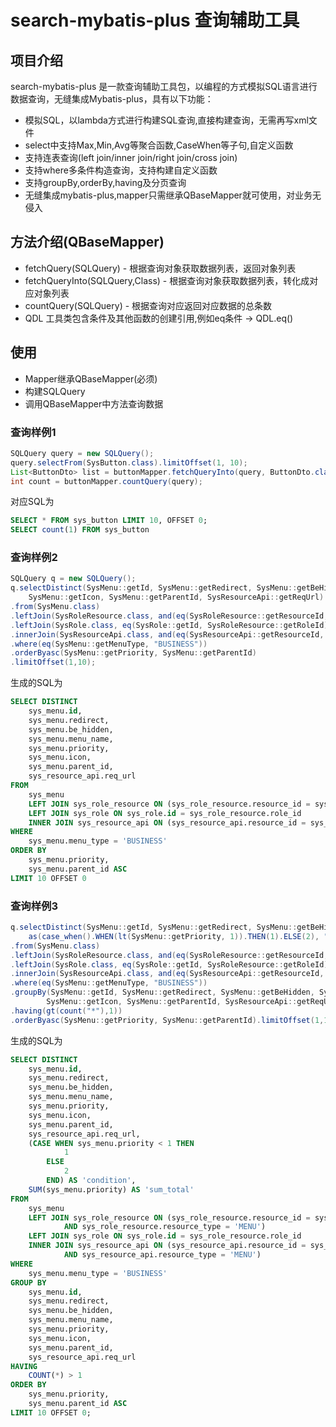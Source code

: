 #  search-mybatis-plus 查询辅助工具

## 项目介绍
search-mybatis-plus 是一款查询辅助工具包，以编程的方式模拟SQL语言进行数据查询，无缝集成Mybatis-plus，具有以下功能：
- 模拟SQL，以lambda方式进行构建SQL查询,直接构建查询，无需再写xml文件
- select中支持Max,Min,Avg等聚合函数,CaseWhen等子句,自定义函数
- 支持连表查询(left join/inner join/right join/cross join)
- 支持where多条件构造查询，支持构建自定义函数
- 支持groupBy,orderBy,having及分页查询
- 无缝集成mybatis-plus,mapper只需继承QBaseMapper就可使用，对业务无侵入

## 方法介绍(QBaseMapper)
- fetchQuery(SQLQuery) - 根据查询对象获取数据列表，返回对象列表
- fetchQueryInto(SQLQuery,Class) - 根据查询对象获取数据列表，转化成对应对象列表
- countQuery(SQLQuery) - 根据查询对应返回对应数据的总条数
- QDL 工具类包含条件及其他函数的创建引用,例如eq条件 -> QDL.eq()

## 使用
 * Mapper继承QBaseMapper(必须)
 * 构建SQLQuery
 * 调用QBaseMapper中方法查询数据

### 查询样例1
```java
SQLQuery query = new SQLQuery();
query.selectFrom(SysButton.class).limitOffset(1, 10);
List<ButtonDto> list = buttonMapper.fetchQueryInto(query, ButtonDto.class)
int count = buttonMapper.countQuery(query);
```
对应SQL为
```sql
SELECT * FROM sys_button LIMIT 10, OFFSET 0;
SELECT count(1) FROM sys_button
```
### 查询样例2
```java
SQLQuery q = new SQLQuery();
q.selectDistinct(SysMenu::getId, SysMenu::getRedirect, SysMenu::getBeHidden, SysMenu::getMenuName, SysMenu::getPriority,
	SysMenu::getIcon, SysMenu::getParentId, SysResourceApi::getReqUrl)
.from(SysMenu.class)
.leftJoin(SysRoleResource.class, and(eq(SysRoleResource::getResourceId, SysMenu::getId), eq(SysRoleResource::getResourceType, "MENU")))
.leftJoin(SysRole.class, eq(SysRole::getId, SysRoleResource::getRoleId))
.innerJoin(SysResourceApi.class, and(eq(SysResourceApi::getResourceId, SysMenu::getId), eq(SysResourceApi::getResourceType, "MENU")))
.where(eq(SysMenu::getMenuType, "BUSINESS"))
.orderByasc(SysMenu::getPriority, SysMenu::getParentId)
.limitOffset(1,10);
```
生成的SQL为
```sql
SELECT DISTINCT
	sys_menu.id,
	sys_menu.redirect,
	sys_menu.be_hidden,
	sys_menu.menu_name,
	sys_menu.priority,
	sys_menu.icon,
	sys_menu.parent_id,
	sys_resource_api.req_url
FROM
	sys_menu
	LEFT JOIN sys_role_resource ON (sys_role_resource.resource_id = sys_menu.id AND sys_role_resource.resource_type = 'MENU')
	LEFT JOIN sys_role ON sys_role.id = sys_role_resource.role_id
	INNER JOIN sys_resource_api ON (sys_resource_api.resource_id = sys_menu.id AND sys_resource_api.resource_type = 'MENU')
WHERE
	sys_menu.menu_type = 'BUSINESS'
ORDER BY
	sys_menu.priority,
	sys_menu.parent_id ASC
LIMIT 10 OFFSET 0
```
### 查询样例3
```java
q.selectDistinct(SysMenu::getId, SysMenu::getRedirect, SysMenu::getBeHidden, SysMenu::getMenuName, SysMenu::getPriority, SysMenu::getIcon, SysMenu::getParentId, SysResourceApi::getReqUrl,
	as(case_when().WHEN(lt(SysMenu::getPriority, 1)).THEN(1).ELSE(2), "condition"), as(sum(SysMenu::getPriority),"sum_total"))
.from(SysMenu.class)
.leftJoin(SysRoleResource.class, and(eq(SysRoleResource::getResourceId, SysMenu::getId), eq(SysRoleResource::getResourceType, "MENU")))
.leftJoin(SysRole.class, eq(SysRole::getId, SysRoleResource::getRoleId))
.innerJoin(SysResourceApi.class, and(eq(SysResourceApi::getResourceId, SysMenu::getId), eq(SysResourceApi::getResourceType, "MENU")))
.where(eq(SysMenu::getMenuType, "BUSINESS"))
.groupBy(SysMenu::getId, SysMenu::getRedirect, SysMenu::getBeHidden, SysMenu::getMenuName, SysMenu::getPriority,
		SysMenu::getIcon, SysMenu::getParentId, SysResourceApi::getReqUrl)
.having(gt(count("*"),1))
.orderByasc(SysMenu::getPriority, SysMenu::getParentId).limitOffset(1,10);
```
生成的SQL为
```sql
SELECT DISTINCT
	sys_menu.id,
	sys_menu.redirect,
	sys_menu.be_hidden,
	sys_menu.menu_name,
	sys_menu.priority,
	sys_menu.icon,
	sys_menu.parent_id,
	sys_resource_api.req_url,
	(CASE WHEN sys_menu.priority < 1 THEN
			1
		ELSE
			2
		END) AS 'condition',
	SUM(sys_menu.priority) AS 'sum_total'
FROM
	sys_menu
	LEFT JOIN sys_role_resource ON (sys_role_resource.resource_id = sys_menu.id
			AND sys_role_resource.resource_type = 'MENU')
	LEFT JOIN sys_role ON sys_role.id = sys_role_resource.role_id
	INNER JOIN sys_resource_api ON (sys_resource_api.resource_id = sys_menu.id
			AND sys_resource_api.resource_type = 'MENU')
WHERE
	sys_menu.menu_type = 'BUSINESS'
GROUP BY
	sys_menu.id,
	sys_menu.redirect,
	sys_menu.be_hidden,
	sys_menu.menu_name,
	sys_menu.priority,
	sys_menu.icon,
	sys_menu.parent_id,
	sys_resource_api.req_url
HAVING
	COUNT(*) > 1
ORDER BY
	sys_menu.priority,
	sys_menu.parent_id ASC
LIMIT 10 OFFSET 0;
```